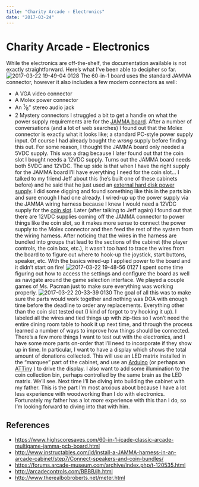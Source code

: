 ```yaml
---
title: "Charity Arcade - Electronics"
date: "2017-03-24"
---
```


<div class="content">
<h1 id="charity-arcade-electronics">Charity Arcade - Electronics</h1>
<p>While the electronics are off-the-shelf, the documentation available is not exactly straightforward. Here’s what I’ve been able to decipher so far. <img alt="2017-03-22 19-49-04 0128" src="/wp/2017/03/2017-03-22-19-49-04-0128.jpg"/> The 60-in-1 board uses the standard JAMMA connector, however it also includes a few modern connectors as well:</p>
<ul>
<li>A VGA video connector</li>
<li>A Molex power connector</li>
<li>An <sup>1</sup>⁄<sub>8</sub>” stereo audio jack</li>
<li>2 Mystery connectors
I struggled a bit to get a handle on what the power supply requirements are for the <a href="http://astore.amazon.com/jjg00-20/detail/B01L1UT0R6" target="_blank">JAMMA board</a>. After a number of conversations (and a lot of web searches) I found out that the Molex connector is exactly what it looks like; a standard PC-style power supply input. Of course I had already bought the <em>wrong</em> supply before finding this out. For some reason, I thought the JAMMA board only needed a 5VDC supply. This was a drag because I later found out that the coin slot I bought needs a 12VDC supply. Turns out the JAMMA board needs both 5VDC and 12VDC. The up side is that when I have the right supply for the JAMMA board I’ll have everything I need for the coin slot… I talked to my friend Jeff about this (he’s built one of these cabinets before) and he said that he just used an <a href="http://astore.amazon.com/jjg00-20/detail/B016BLJ142" target="_blank">external hard disk power supply</a>. I did some digging and found something like this in the parts bin and sure enough I had one already. I wired-up up the power supply via the JAMMA wiring harness because I knew I would need a 12VDC supply for the <a href="http://astore.amazon.com/jjg00-20/detail/B00C16P03I" target="_blank">coin slot</a>. Later (after talking to Jeff again) I found out that there are 12VDC supplies coming off the JAMMA connector to power things like the coin slot, so it makes more sense to connect the power supply to the Molex connector and then feed the rest of the system from the wiring harness. After noticing that the wires in the harness are bundled into groups that lead to the sections of the cabinet (the player controls, the coin box, etc.), it wasn’t too hard to trace the wires from the board to to figure out where to hook-up the joystick, start buttons, speaker, etc. With the basics wired-up I applied power to the board and it didn’t start on fire! <img alt="2017-03-22 19-48-56 0127" src="/wp/2017/03/2017-03-22-19-48-56-01271.jpg"/> I spent some time figuring out how to access the settings and configure the board as well as navigate around the game selection interface. We played a couple games of Ms. Pacman just to make sure everything was working properly. <img alt="2017-03-22 20-33-39 0130" src="/wp/2017/03/2017-03-22-20-33-39-0130.jpg"/> The goal of all this was to make sure the parts would work together and nothing was DOA with enough time before the deadline to order any replacements. Everything other than the coin slot tested out (I kind of forgot to try hooking it up). I labeled all the wires and tied things up with zip-ties so I won’t need the entire dining room table to hook it up next time, and through the process learned a number of ways to improve how things should be connected. There’s a few more things I want to test out with the electronics, and I have some more parts on-order that I’ll need to incorporate if they show up in time. In particular, I want to have a display which shows the total amount of donations collected. This will use an LED matrix installed in the “marquee” part of the cabinet, and use an <a href="http://astore.amazon.com/jjg00-20/detail/B008GRTSV6" target="_blank">Arduino</a> (or perhaps an <a href="https://jjg.2soc.net/2017/03/12/attiny-microcontrollers-and-how-bigger-isnt-always-better/" target="_blank">ATTiny</a> ) to drive the display. I also want to add some illumination to the coin collection bin, perhaps controlled by the same brain as the LED matrix. We’ll see. Next time I’ll be diving into building the cabinet with my father. This is the part I’m most anxious about because I have a lot less experience with woodworking than I do with electronics. Fortunately my father has a lot <em>more</em> experience with this than I do, so I’m looking forward to diving into that with him.</li>
</ul>
<h2 id="references">References</h2>
<ul>
<li><a href="https://www.highscoresaves.com/60-in-1-icade-classic-arcade-multigame-jamma-pcb-board.html" target="_blank">https://www.highscoresaves.com/60-in-1-icade-classic-arcade-multigame-jamma-pcb-board.html</a></li>
<li><a href="http://www.instructables.com/id/install-a-JAMMA-harness-in-an-arcade-cabinet/step7/Connect-speakers-and-coin-bundles/" target="_blank">http://www.instructables.com/id/install-a-JAMMA-harness-in-an-arcade-cabinet/step7/Connect-speakers-and-coin-bundles/</a></li>
<li><a href="https://forums.arcade-museum.com/archive/index.php/t-120535.html" target="_blank">https://forums.arcade-museum.com/archive/index.php/t-120535.html</a></li>
<li><a href="http://arcadecontrols.com/BBBB/jh.html" target="_blank">http://arcadecontrols.com/BBBB/jh.html</a></li>
<li><a href="http://www.therealbobroberts.net/meter.html" target="_blank">http://www.therealbobroberts.net/meter.html</a></li>
</ul>
</div>
